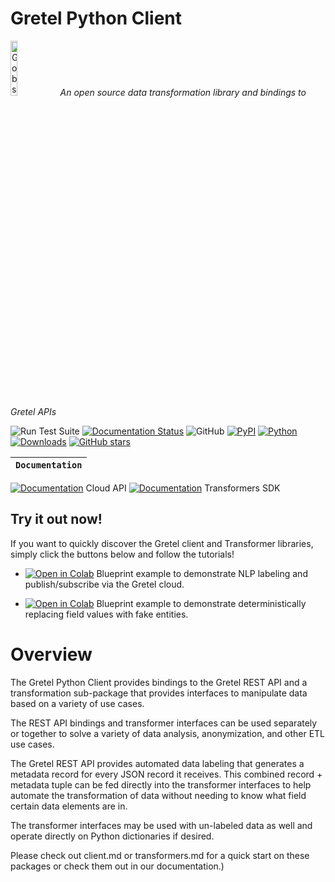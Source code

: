 # Gretel Python Client
<p align="left">
<img width=15% src="https://gretel-public-website.s3.amazonaws.com/assets/gobs_the_cat_@1x.png" alt="Gobs the Gretel.ai cat" />
<i>An open source data transformation library and bindings to Gretel APIs</i>
</p>


![Run Test Suite](https://github.com/gretelai/gretel-python-client/workflows/Run%20Test%20Suite/badge.svg)
[![Documentation Status](https://readthedocs.org/projects/gretel-client/badge/?version=stable)](https://gretel-client.readthedocs.io/en/stable/?badge=stable?badge=stable)
![GitHub](https://img.shields.io/github/license/gretelai/gretel-python-client)
[![PyPI](https://badge.fury.io/py/gretel-client.svg)](https://badge.fury.io/py/gretel-client)
[![Python](https://img.shields.io/pypi/pyversions/gretel-client.svg)](https://github.com/gretelai/gretel-python-client)
[![Downloads](https://pepy.tech/badge/gretel-client)](https://pepy.tech/project/gretel-client)
[![GitHub stars](https://img.shields.io/github/stars/gretelai/gretel-python-client?style=social)](https://github.com/gretelai/gretel-python-client)

**`Documentation`** |
------------------- |
[![Documentation](https://img.shields.io/badge/api-reference-blue.svg)](https://gretel-client.readthedocs.io/en/stable/api_bindings/api_ref.html) Cloud API 
[![Documentation](https://img.shields.io/badge/api-reference-blue.svg)](https://gretel-client.readthedocs.io/en/stable/transformers/api_ref.html) Transformers SDK

## Try it out now!
If you want to quickly discover the Gretel client and Transformer libraries, simply click the buttons below and follow the tutorials!

* [![Open in Colab](https://colab.research.google.com/assets/colab-badge.svg)](https://colab.research.google.com/github/gretelai/gretel-python-client/blob/master/notebooks/simple_pub_sub.ipynb) Blueprint example to demonstrate NLP labeling and publish/subscribe via the Gretel cloud.

* [![Open in Colab](https://colab.research.google.com/assets/colab-badge.svg)](https://colab.research.google.com/github/gretelai/gretel-python-client/blob/master/notebooks/simple_constant_fakes.ipynb) Blueprint example to demonstrate deterministically replacing field values with fake entities.

# Overview

The Gretel Python Client provides bindings to the Gretel REST API and a transformation sub-package that provides interfaces to manipulate data based on a variety of use cases.

The REST API bindings and transformer interfaces can be used separately or together to solve a variety of data analysis, anonymization, and other ETL use cases.

The Gretel REST API provides automated data labeling that generates a metadata record for every JSON record it receives. This combined record + metadata tuple can be fed directly into the transformer interfaces to help automate the transformation of data without needing to know what field certain data elements are in.

The transformer interfaces may be used with un-labeled data as well and operate directly on Python dictionaries if desired.

Please check out client.md or transformers.md for a quick start on these packages or check them out in our documentation.)
